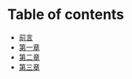 # Table of contents

* [前言](README.md)
* [第一章](page/android-kai-fa-yi-shu-tan-suo-di-yi-zhang-nei-rong-zong-jie.md)
* [第二章](page/android-kai-fa-yi-shu-tan-suo-di-er-zhang-nei-rong-zong-jie.md)
* [第三章](page/android-kai-fa-yi-shu-tan-suo-di-san-zhang-nei-rong-zong-jie.md)

